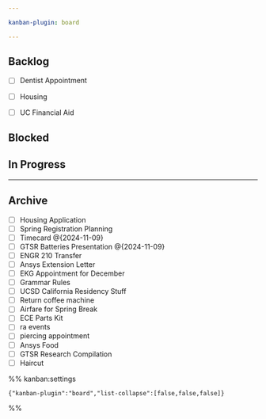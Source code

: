 ```yaml
---

kanban-plugin: board

---
```


## Backlog

- [ ] Dentist Appointment
- [ ] Housing
- [ ] UC Financial Aid


## Blocked



## In Progress



***

## Archive

- [ ] Housing Application
- [ ] Spring Registration Planning
- [ ] Timecard @{2024-11-09}
- [ ] GTSR Batteries Presentation @{2024-11-09}
- [ ] ENGR 210 Transfer
- [ ] Ansys Extension Letter
- [ ] EKG Appointment for December
- [ ] Grammar Rules
- [ ] UCSD California Residency Stuff
- [ ] Return coffee machine
- [ ] Airfare for Spring Break
- [ ] ECE Parts Kit
- [ ] ra events
- [ ] piercing appointment
- [ ] Ansys Food
- [ ] GTSR Research Compilation
- [ ] Haircut

%% kanban:settings
```
{"kanban-plugin":"board","list-collapse":[false,false,false]}
```
%%